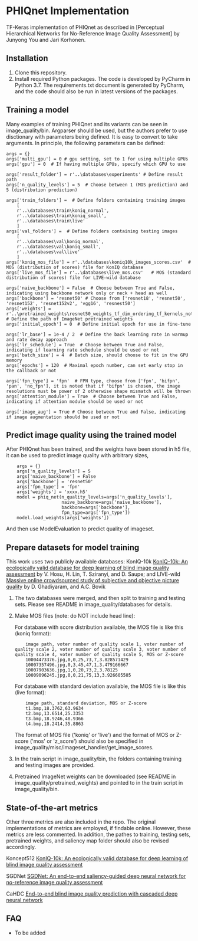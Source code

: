 # PHIQnet Implementation

TF-Keras implementation of PHIQnet as described in [Perceptual Hierarchical Networks for No-Reference Image Quality Assessment] by Junyong You and Jari Korhonen.

## Installation

1) Clone this repository.
2) Install required Python packages. The code is developed by PyCharm in Python 3.7. The requirements.txt document is generated by PyCharm, and the code should also be run in latest versions of the packages.

## Training a model
Many examples of training PHIQnet and its variants can be seen in image_quality/bin.
Argparser should be used, but the authors prefer to use disctionary with parameters being defined. It is easy to convert to take arguments.
In principle, the following parameters can be defined:

    args = {}
    args['multi_gpu'] = 0 # gpu setting, set to 1 for using multiple GPUs
    args['gpu'] = 0  # If having multiple GPUs, specify which GPU to use

    args['result_folder'] = r'..\databases\experiments' # Define result path
    args['n_quality_levels'] = 5  # Choose between 1 (MOS prediction) and 5 (distribution prediction)

    args['train_folders'] =  # Define folders containing training images
        [
        r'..\databases\train\koniq_normal',
        r'..\databases\train\koniq_small',
        r'..\databases\train\live'
        ]
    args['val_folders'] =  # Define folders containing testing images
        [
        r'..\databases\val\koniq_normal',
        r'..\databases\val\koniq_small',
        r'..\databases\val\live'
        ]
    args['koniq_mos_file'] = r'..\databases\koniq10k_images_scores.csv'  # MOS (distribution of scores) file for KonIQ database
    args['live_mos_file'] = r'..\databases\live_mos.csv'   # MOS (standard distribution of scores) file for LIVE-wild database

    args['naive_backbone'] = False  # Choose between True and False, indicating using backbone network only or neck + head as well
    args['backbone'] = 'resnet50' # Choose from ['resnet18', 'resnet50', 'resnet152', 'resnet152v2', 'vgg16', 'resnest50']
    args['weights'] = r'..\pretrained_weights\resnet50_weights_tf_dim_ordering_tf_kernels_notop.h5'  # Define the path of ImageNet pretrained weights
    args['initial_epoch'] = 0  # Define initial epoch for use in fine-tune

    args['lr_base'] = 1e-4 / 2  # Define the back learning rate in warmup and rate decay approach
    args['lr_schedule'] = True  # Choose between True and False, indicating if learning rate schedule should be used or not
    args['batch_size'] = 4  # Batch size, should choose to fit in the GPU memory
    args['epochs'] = 120  # Maximal epoch number, can set early stop in the callback or not

    args['fpn_type'] = 'fpn'  # FPN type, choose from ['fpn', 'bifpn', 'pan', 'no_fpn'], it is noted that if 'bifpn' is chosen, the image resolutions must be power of 2 otherwise shape mismatch will be thrown
    args['attention_module'] = True  # Choose between True and False, indicating if attention module should be used or not

    args['image_aug'] = True # Choose between True and False, indicating if image augmentation should be used or not

## Predict image quality using the trained model
After PHIQnet has been trained, and the weights have been stored in h5 file, it can be used to predict image quality with arbitrary sizes,

```shell
    args = {}
    args['n_quality_levels'] = 5
    args['naive_backbone'] = False
    args['backbone'] = 'resnet50'
    args['fpn_type'] = 'fpn'
    args['weights'] = 'xxxx.h5'
    model = phiq_net(n_quality_levels=args['n_quality_levels'],
                     naive_backbone=args['naive_backbone'],
                     backbone=args['backbone'],
                     fpn_type=args['fpn_type'])
    model.load_weights(args['weights'])
```
And then use ModelEvaluation to predict quality of imageset.

## Prepare datasets for model training
This work uses two publicly available databases: KonIQ-10k [KonIQ-10k: An ecologically valid database for deep learning of blind image quality assessment](https://ieeexplore.ieee.org/document/8968750) by V. Hosu, H. Lin, T. Sziranyi, and D. Saupe;
 and LIVE-wild [Massive online crowdsourced study of subjective and objective picture quality](https://ieeexplore.ieee.org/document/7327186) by D. Ghadiyaram, and A.C. Bovik

1) The two databases were merged, and then split to training and testing sets. Please see README in image_quality/databases for details.
2) Make MOS files (note: do NOT include head line):

    For database with score distribution available, the MOS file is like this (koniq format):
    ```
        image path, voter number of quality scale 1, voter number of quality scale 2, voter number of quality scale 3, voter number of quality scale 4, voter number of quality scale 5, MOS or Z-score
        10004473376.jpg,0,0,25,73,7,3.828571429
        10007357496.jpg,0,3,45,47,1,3.479166667
        10007903636.jpg,1,0,20,73,2,3.78125
        10009096245.jpg,0,0,21,75,13,3.926605505
    ```

    For database with standard deviation available, the MOS file is like this (live format):
    ```
        image path, standard deviation, MOS or Z-score
        t1.bmp,18.3762,63.9634
        t2.bmp,13.6514,25.3353
        t3.bmp,18.9246,48.9366
        t4.bmp,18.2414,35.8863
    ```

    The format of MOS file ('koniq' or 'live') and the format of MOS or Z-score ('mos' or 'z_score') should also be specified in image_quality/misc/imageset_handler/get_image_scores.
3) In the train script in image_quality/bin, the folders containing training and testing images are provided.
4) Pretrained ImageNet weights can be downloaded (see README in image_quality/pretrained_weights) and pointed to in the train script in image_quality/bin.

## State-of-the-art metrics
Other three metrics are also included in the repo. The original implementations of metrics are employed, if findable online. However, these metrics are less commented.
 In addition, the pathes to training, testing sets, pretrained weights, and saliency map folder should also be revised accordingly.

Koncept512 [KonIQ-10k: An ecologically valid database for deep learning of blind image quality assessment](https://github.com/subpic/koniq)

SGDNet [SGDNet: An end-to-end saliency-guided deep neural network for no-reference image quality assessment](https://github.com/ysyscool/SGDNet)

CaHDC [End-to-end blind image quality prediction with cascaded deep neural network](https://web.xidian.edu.cn/wjj/files/20190620_152557.zip)

## FAQ
* To be added
